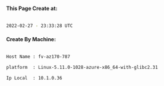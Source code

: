 
   
#### This Page Create at:

```bash

2022-02-27 - 23:33:28 UTC

```

#### Create By Machine:

```bash

Host Name : fv-az170-787

platform  : Linux-5.11.0-1028-azure-x86_64-with-glibc2.31

Ip Local  : 10.1.0.36

```

